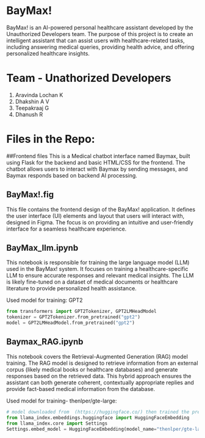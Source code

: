 # BayMax!
BayMax! is an AI-powered personal healthcare assistant developed by the Unauthorized Developers team. The purpose of this project is to create an intelligent assistant that can assist users with healthcare-related tasks, including answering medical queries, providing health advice, and offering personalized healthcare insights.

# Team - Unathorized Developers
1. Aravinda Lochan K
2. Dhakshin A V
3. Teepakraaj G
4. Dhanush R

# Files in the Repo:
##Frontend files
This is a Medical chatbot interface named Baymax, built using Flask for the backend and basic HTML/CSS for the frontend. The chatbot allows users to interact with Baymax by sending messages, and Baymax responds based on backend AI processing.


## BayMax!.fig
This file contains the frontend design of the BayMax! application. It defines the user interface (UI) elements and layout that users will interact with, designed in Figma. The focus is on providing an intuitive and user-friendly interface for a seamless healthcare experience.

## BayMax_llm.ipynb
This notebook is responsible for training the large language model (LLM) used in the BayMax! system. It focuses on training a healthcare-specific LLM to ensure accurate responses and relevant medical insights. The LLM is likely fine-tuned on a dataset of medical documents or healthcare literature to provide personalized health assistance.

Used model for training: GPT2
```py
from transformers import GPT2Tokenizer, GPT2LMHeadModel
tokenizer = GPT2Tokenizer.from_pretrained("gpt2")
model = GPT2LMHeadModel.from_pretrained("gpt2")
```

## Baymax_RAG.ipynb
This notebook covers the Retrieval-Augmented Generation (RAG) model training. The RAG model is designed to retrieve information from an external corpus (likely medical books or healthcare databases) and generate responses based on the retrieved data. This hybrid approach ensures the assistant can both generate coherent, contextually appropriate replies and provide fact-based medical information from the database.

Used model for training- thenlper/gte-large:
```py
# model downloaded from  (https://huggingface.co/) then trained the pre-trained model
from llama_index.embeddings.huggingface import HuggingFaceEmbedding
from llama_index.core import Settings
Settings.embed_model = HuggingFaceEmbedding(model_name="thenlper/gte-large", device=device)
```

